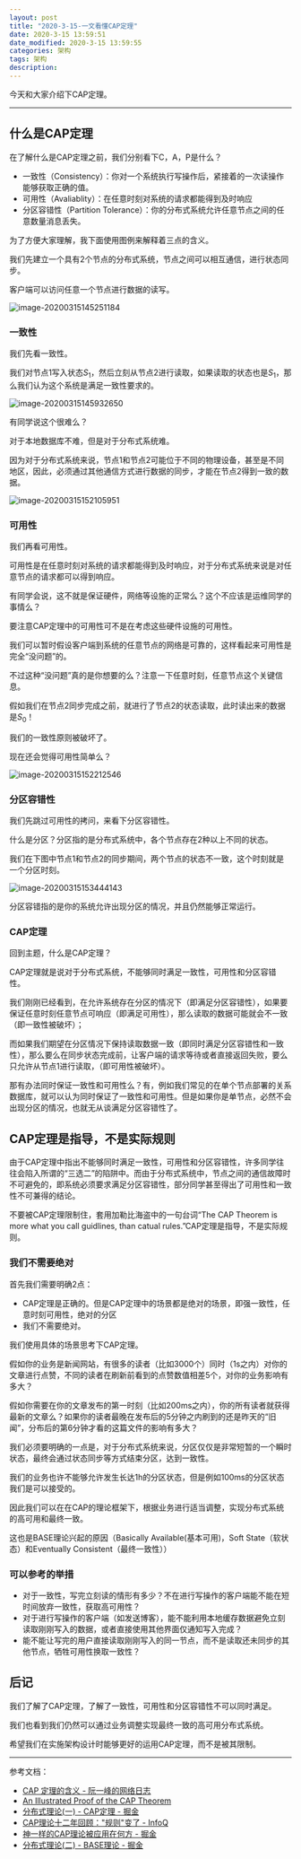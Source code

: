 ```yaml
---
layout: post
title: "2020-3-15-一文看懂CAP定理"
date: 2020-3-15 13:59:51
date_modified: 2020-3-15 13:59:55
categories: 架构
tags: 架构
description:
---
```


今天和大家介绍下CAP定理。

-----

## 什么是CAP定理

在了解什么是CAP定理之前，我们分别看下C，A，P是什么？

- 一致性（Consistency）：你对一个系统执行写操作后，紧接着的一次读操作能够获取正确的值。
- 可用性（Avaliablity）：在任意时刻对系统的请求都能得到及时响应
- 分区容错性（Partition Tolerance）：你的分布式系统允许任意节点之间的任意数量消息丢失。

为了方便大家理解，我下面使用图例来解释着三点的含义。

我们先建立一个具有2个节点的分布式系统，节点之间可以相互通信，进行状态同步。

客户端可以访问任意一个节点进行数据的读写。

![image-20200315145251184](../media/image-20200315145251184.png)

### 一致性

我们先看一致性。

我们对节点1写入状态$S_{1}$，然后立刻从节点2进行读取，如果读取的状态也是$S_{1}$，那么我们认为这个系统是满足一致性要求的。



![image-20200315145932650](../media/image-20200315145932650.png)

有同学说这个很难么？

对于本地数据库不难，但是对于分布式系统难。

因为对于分布式系统来说，节点1和节点2可能位于不同的物理设备，甚至是不同地区，因此，必须通过其他通信方式进行数据的同步，才能在节点2得到一致的数据。

![image-20200315152105951](../media/image-20200315152105951.png)

### 可用性

我们再看可用性。

可用性是在任意时刻对系统的请求都能得到及时响应，对于分布式系统来说是对任意节点的请求都可以得到响应。

有同学会说，这不就是保证硬件，网络等设施的正常么？这个不应该是运维同学的事情么？

要注意CAP定理中的可用性可不是在考虑这些硬件设施的可用性。

我们可以暂时假设客户端到系统的任意节点的网络是可靠的，这样看起来可用性是完全“没问题”的。

不过这种“没问题”真的是你想要的么？注意一下任意时刻，任意节点这个关键信息。

假如我们在节点2同步完成之前，就进行了节点2的状态读取，此时读出来的数据是$S_{0}$！

我们的一致性原则被破坏了。

现在还会觉得可用性简单么？

![image-20200315152212546](../media/image-20200315152212546.png)

### 分区容错性

我们先跳过可用性的拷问，来看下分区容错性。

什么是分区？分区指的是分布式系统中，各个节点存在2种以上不同的状态。

我们在下图中节点1和节点2的同步期间，两个节点的状态不一致，这个时刻就是一个分区时刻。

![image-20200315153444143](../media/image-20200315153444143.png)

分区容错指的是你的系统允许出现分区的情况，并且仍然能够正常运行。

### CAP定理

回到主题，什么是CAP定理？

CAP定理就是说对于分布式系统，不能够同时满足一致性，可用性和分区容错性。

我们刚刚已经看到，在允许系统存在分区的情况下（即满足分区容错性），如果要保证任意时刻任意节点可响应（即满足可用性），那么读取的数据可能就会不一致（即一致性被破坏）；

而如果我们期望在分区情况下保持读取数据一致（即同时满足分区容错性和一致性），那么要么在同步状态完成前，让客户端的请求等待或者直接返回失败，要么只允许从节点1进行读取，（即可用性被破坏）。

那有办法同时保证一致性和可用性么？有，例如我们常见的在单个节点部署的关系数据库，就可以认为同时保证了一致性和可用性。但是如果你是单节点，必然不会出现分区的情况，也就无从谈满足分区容错性了。

## CAP定理是指导，不是实际规则

由于CAP定理中指出不能够同时满足一致性，可用性和分区容错性，许多同学往往会陷入所谓的“三选二”的陷阱中。而由于分布式系统中，节点之间的通信故障时不可避免的，即系统必须要求满足分区容错性，部分同学甚至得出了可用性和一致性不可兼得的结论。

不要被CAP定理限制住，套用加勒比海盗中的一句台词“The CAP Theorem is more what you call guidlines, than catual rules.”CAP定理是指导，不是实际规则。

### 我们不需要绝对

首先我们需要明确2点：

- CAP定理是正确的。但是CAP定理中的场景都是绝对的场景，即强一致性，任意时刻可用性，绝对的分区
- 我们不需要绝对。

我们使用具体的场景思考下CAP定理。

假如你的业务是新闻网站，有很多的读者（比如3000个）同时（1s之内）对你的文章进行点赞，不同的读者在刷新前看到的点赞数值相差5个，对你的业务影响有多大？

假如你需要在你的文章发布的第一时刻（比如200ms之内），你的所有读者就获得最新的文章么？如果你的读者最晚在发布后的5分钟之内刷到的还是昨天的“旧闻”，分布后的第6分钟才看的这篇文件的影响有多大？

我们必须要明确的一点是，对于分布式系统来说，分区仅仅是非常短暂的一个瞬时状态，最终会通过状态同步等方式结束分区，达到一致性。

我们的业务也许不能够允许发生长达1h的分区状态，但是例如100ms的分区状态我们是可以接受的。

因此我们可以在在CAP的理论框架下，根据业务进行适当调整，实现分布式系统的高可用和最终一致。

这也是BASE理论兴起的原因（Basically Available(基本可用)，Soft State（软状态）和Eventually Consistent（最终一致性））

### 可以参考的举措

- 对于一致性，写完立刻读的情形有多少？不在进行写操作的客户端能不能在短时间放弃一致性，获取高可用性？
- 对于进行写操作的客户端（如发送博客），能不能利用本地缓存数据避免立刻读取刚刚写入的数据，或者直接使用其他界面仅通知写入完成？
- 能不能让写完的用户直接读取刚刚写入的同一节点，而不是读取还未同步的其他节点，牺牲可用性换取一致性？

## 后记

我们了解了CAP定理，了解了一致性，可用性和分区容错性不可以同时满足。

我们也看到我们仍然可以通过业务调整实现最终一致的高可用分布式系统。

希望我们在实施架构设计时能够更好的运用CAP定理，而不是被其限制。

---

参考文档：

-  [CAP 定理的含义 - 阮一峰的网络日志](https://www.ruanyifeng.com/blog/2018/07/cap.html)
-  [An Illustrated Proof of the CAP Theorem](https://mwhittaker.github.io/blog/an_illustrated_proof_of_the_cap_theorem/)
-  [分布式理论(一) - CAP定理 - 掘金](https://juejin.im/post/5b26634b6fb9a00e765e75d1)
-  [CAP理论十二年回顾："规则"变了 - InfoQ](https://www.infoq.cn/article/cap-twelve-years-later-how-the-rules-have-changed/?itm_source=infoq_en&itm_medium=link_on_en_item&itm_campaign=item_in_other_langs)
-  [神一样的CAP理论被应用在何方 - 掘金](https://juejin.im/post/5d720e86f265da03cc08de74)
-  [分布式理论(二) - BASE理论 - 掘金](https://juejin.im/post/5b2663fcf265da59a401e6f8)


